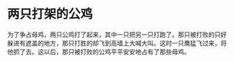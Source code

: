 # 两只打架的公鸡
为了争占母鸡，两只公鸡打了起来，其中一只把另一只打跑了。那只被打败的只好躲进有遮盖的地方，那只打胜的却飞到高墙上大喊大叫。这时一只鹰猛飞过来，将他抓了去。这以后，那只被打败的公鸡平平安安地占有了那些母鸡。
  
